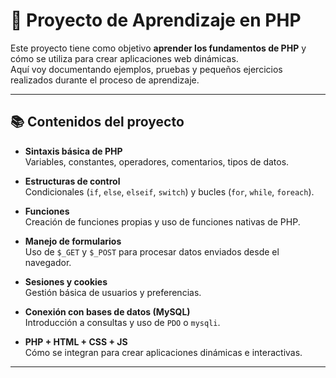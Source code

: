 # 🚀 Proyecto de Aprendizaje en PHP

Este proyecto tiene como objetivo **aprender los fundamentos de PHP** y cómo se utiliza para crear aplicaciones web dinámicas.  
Aquí voy documentando ejemplos, pruebas y pequeños ejercicios realizados durante el proceso de aprendizaje.

---

## 📚 Contenidos del proyecto

- **Sintaxis básica de PHP**  
  Variables, constantes, operadores, comentarios, tipos de datos.

- **Estructuras de control**  
  Condicionales (`if`, `else`, `elseif`, `switch`) y bucles (`for`, `while`, `foreach`).

- **Funciones**  
  Creación de funciones propias y uso de funciones nativas de PHP.

- **Manejo de formularios**  
  Uso de `$_GET` y `$_POST` para procesar datos enviados desde el navegador.

- **Sesiones y cookies**  
  Gestión básica de usuarios y preferencias.

- **Conexión con bases de datos (MySQL)**  
  Introducción a consultas y uso de `PDO` o `mysqli`.

- **PHP + HTML + CSS + JS**  
  Cómo se integran para crear aplicaciones dinámicas e interactivas.

---